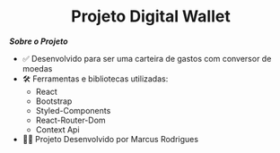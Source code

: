 <h1 align="center">Projeto Digital Wallet</h1>
</hr>

 ***Sobre o Projeto***
 - ✅ Desenvolvido para ser uma carteira de gastos com conversor de moedas
 - 🛠️ Ferramentas e bibliotecas utilizadas:
   - React
   - Bootstrap
   - Styled-Components
   - React-Router-Dom
   - Context Api
 - :man_technologist: Projeto Desenvolvido por Marcus Rodrigues
